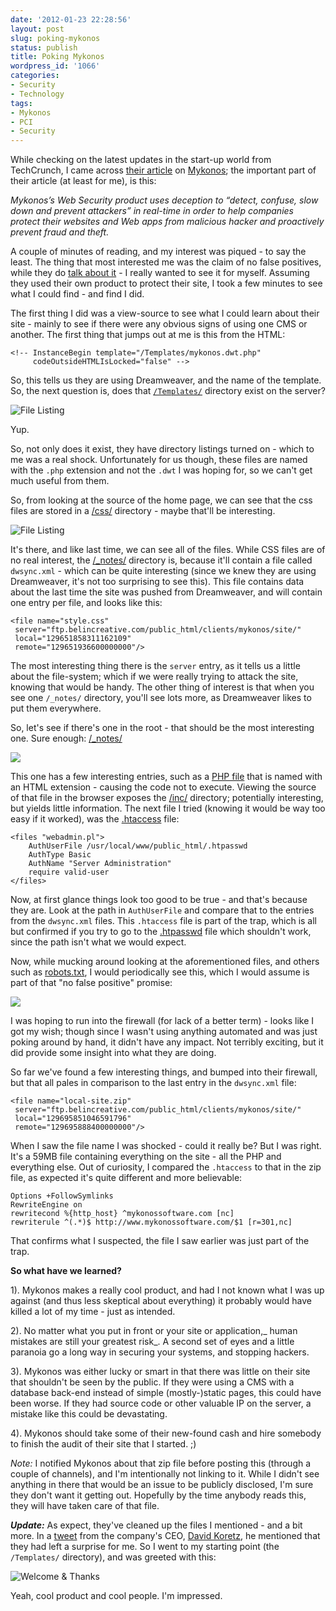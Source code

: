 ```yaml
---
date: '2012-01-23 22:28:56'
layout: post
slug: poking-mykonos
status: publish
title: Poking Mykonos
wordpress_id: '1066'
categories:
- Security
- Technology
tags:
- Mykonos
- PCI
- Security
---
```


While checking on the latest updates in the start-up world from TechCrunch, I came across [their article](http://techcrunch.com/2012/01/23/mykonos-helps-companies-battle-hackers-raises-4-million/) on [Mykonos](http://www.mykonossoftware.com/); the important part of their article (at least for me), is this:


_Mykonos’s Web Security product uses deception to “detect, confuse, slow down and prevent attackers” in real-time in order to help companies protect their websites and Web apps from malicious hacker and proactively prevent fraud and theft._


A couple of minutes of reading, and my interest was piqued - to say the least. The thing that most interested me was the claim of no false positives, while they do [talk about it](http://www.mykonossoftware.com/early-detection.php) - I really wanted to see it for myself. Assuming they used their own product to protect their site, I took a few minutes to see what I could find - and find I did.

The first thing I did was a view-source to see what I could learn about their site - mainly to see if there were any obvious signs of using one CMS or another. The first thing that jumps out at me is this from the HTML:

    <!-- InstanceBegin template="/Templates/mykonos.dwt.php"
         codeOutsideHTMLIsLocked="false" -->

So, this tells us they are using Dreamweaver, and the name of the template. So, the next question is, does that [`/Templates/`](http://www.mykonossoftware.com/Templates/) directory exist on the server?


![File Listing](http://adamcaudill.com/files/2012-01-23_1930.png)


Yup.

So, not only does it exist, they have directory listings turned on - which to me was a real shock. Unfortunately for us though, these files are named with the `.php` extension and not the `.dwt` I was hoping for, so we can't get much useful from them.

So, from looking at the source of the home page, we can see that the css files are stored in a [/css/](http://www.mykonossoftware.com/css/) directory - maybe that'll be interesting.


![File Listing](http://adamcaudill.com/files/2012-01-23_1935.png)


It's there, and like last time, we can see all of the files. While CSS files are of no real interest, the [/_notes/](http://www.mykonossoftware.com/css/_notes/) directory is, because it'll contain a file called `dwsync.xml` - which can be quite interesting (since we knew they are using Dreamweaver, it's not too surprising to see this). This file contains data about the last time the site was pushed from Dreamweaver, and will contain one entry per file, and looks like this:

    <file name="style.css"
     server="ftp.belincreative.com/public_html/clients/mykonos/site/"
     local="129651858311162109"
     remote="129651936600000000"/>

The most interesting thing there is the `server` entry, as it tells us a little about the file-system; which if we were really trying to attack the site, knowing that would be handy. The other thing of interest is that when you see one `/_notes/` directory, you'll see lots more, as Dreamweaver likes to put them everywhere.

So, let's see if there's one in the root - that should be the most interesting one. Sure enough: [/_notes/](http://www.mykonossoftware.com/_notes/)

![](http://adamcaudill.com/files/2012-01-23_1949.png)

This one has a few interesting entries, such as a [PHP file](http://www.mykonossoftware.com/TechSpecsWhatsNew.html) that is named with an HTML extension - causing the code not to execute. Viewing the source of that file in the browser exposes the [/inc/](http://www.mykonossoftware.com/inc/) directory; potentially interesting, but yields little information. The next file I tried (knowing it would be way too easy if it worked), was the [.htaccess](http://www.mykonossoftware.com/.htaccess) file:

    <files "webadmin.pl">
    	AuthUserFile /usr/local/www/public_html/.htpasswd
    	AuthType Basic
    	AuthName "Server Administration"
    	require valid-user
    </files>

Now, at first glance things look too good to be true - and that's because they are. Look at the path in `AuthUserFile` and compare that to the entries from the `dwsync.xml` files. This `.htaccess` file is part of the trap, which is all but confirmed if you try to go to the [.htpasswd](http://www.mykonossoftware.com/.htpasswd) file which shouldn't work, since the path isn't what we would expect.

Now, while mucking around looking at the aforementioned files, and others such as [robots.txt](http://www.mykonossoftware.com/robots.txt), I would periodically see this, which I would assume is part of that "no false positive" promise:

![](http://adamcaudill.com/files/2012-01-23_1716.png)

I was hoping to run into the firewall (for lack of a better term) - looks like I got my wish; though since I wasn't using anything automated and was just poking around by hand, it didn't have any impact. Not terribly exciting, but it did provide some insight into what they are doing.

So far we've found a few interesting things, and bumped into their firewall, but that all pales in comparison to the last entry in the `dwsync.xml` file:

    <file name="local-site.zip"
     server="ftp.belincreative.com/public_html/clients/mykonos/site/"
     local="129695851046591796"
     remote="129695888400000000"/>

When I saw the file name I was shocked - could it really be? But I was right. It's a 59MB file containing everything on the site - all the PHP and everything else. Out of curiosity, I compared the `.htaccess` to that in the zip file, as expected it's quite different and more believable:

    Options +FollowSymlinks
    RewriteEngine on
    rewritecond %{http_host} ^mykonossoftware.com [nc]
    rewriterule ^(.*)$ http://www.mykonossoftware.com/$1 [r=301,nc]

That confirms what I suspected, the file I saw earlier was just part of the trap.

**So what have we learned?**

1). Mykonos makes a really cool product, and had I not known what I was up against (and thus less skeptical about everything) it probably would have killed a lot of my time - just as intended.

2). No matter what you put in front or your site or application,_ human mistakes are still your greatest risk_. A second set of eyes and a little paranoia go a long way in securing your systems, and stopping hackers.

3). Mykonos was either lucky or smart in that there was little on their site that shouldn't be seen by the public. If they were using a CMS with a database back-end instead of simple (mostly-)static pages, this could have been worse. If they had source code or other valuable IP on the server, a mistake like this could be devastating.

4). Mykonos should take some of their new-found cash and hire somebody to finish the audit of their site that I started. ;)

_Note:_ I notified Mykonos about that zip file before posting this (through a couple of channels), and I'm intentionally not linking to it. While I didn't see anything in there that would be an issue to be publicly disclosed, I'm sure they don't want it getting out. Hopefully by the time anybody reads this, they will have taken care of that file.

_**Update:**_ As expect, they've cleaned up the files I mentioned - and a bit more. In a [tweet](http://twitter.com/#!/dkoretz/status/162033710202486786) from the company's CEO, [David Koretz](http://www.davidkoretz.com/), he mentioned that they had left a surprise for me. So I went to my starting point (the `/Templates/` directory), and was greeted with this:


![Welcome & Thanks](http://adamcaudill.com/files/2012-01-25_0005.png)




Yeah, cool product and cool people. I'm impressed.
